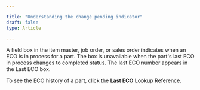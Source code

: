 ```yaml
---

title: "Understanding the change pending indicator"
draft: false
type: Article

---
```


A field box in the item master, job order, or sales order indicates when an ECO is in process for a part. The box is unavailable when the part's last ECO in process changes to completed status. The last ECO number appears in the Last ECO box.

To see the ECO history of a part, click the **Last ECO** Lookup Reference.

​